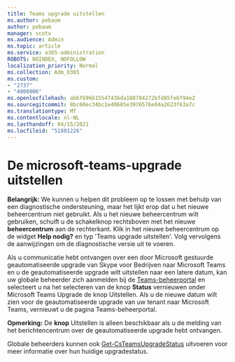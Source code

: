 ```yaml
---
title: Teams upgrade uitstellen
ms.author: pebaum
author: pebaum
manager: scotv
ms.audience: Admin
ms.topic: article
ms.service: o365-administration
ROBOTS: NOINDEX, NOFOLLOW
localization_priority: Normal
ms.collection: Adm_O365
ms.custom:
- "2737"
- "4000006"
ms.openlocfilehash: abbf696b1554743bda188704272bfd85fe6f94e2
ms.sourcegitcommit: 8bc60ec34bc1e40685e3976576e04a2623f63a7c
ms.translationtype: MT
ms.contentlocale: nl-NL
ms.lasthandoff: 04/15/2021
ms.locfileid: "51801226"
---
```

# <a name="how-to-postpone-the-microsoft-driven-teams-upgrade"></a>De microsoft-teams-upgrade uitstellen

**Belangrijk:** We kunnen u helpen dit probleem op te lossen met behulp van een diagnostische ondersteuning, maar het lijkt erop dat u het nieuwe beheercentrum niet gebruikt. Als u het nieuwe beheercentrum wilt gebruiken, schuift u de schakelknop rechtsboven met het nieuwe **beheercentrum** aan de rechterkant. Klik in het nieuwe beheercentrum op de widget **Help nodig?** en typ 'Teams upgrade uitstellen'. Volg vervolgens de aanwijzingen om de diagnostische versie uit te voeren.

Als u communicatie hebt ontvangen over een door Microsoft gestuurde geautomatiseerde upgrade van Skype voor Bedrijven naar Microsoft Teams en u de geautomatiseerde upgrade wilt uitstellen naar  een latere datum, kan uw globale beheerder zich aanmelden bij de [Teams-beheerportal](https://admin.teams.microsoft.com/dashboard) en selecteert u na het selecteren van de knop **Status** vernieuwen onder Microsoft Teams Upgrade de knop Uitstellen. Als u de nieuwe datum wilt zien voor de geautomatiseerde upgrade van uw tenant naar Microsoft Teams, vernieuwt u de pagina Teams-beheerportal.

**Opmerking:** De **knop** Uitstellen is alleen beschikbaar als u de melding van het berichtencentrum over de geautomatiseerde upgrade hebt ontvangen. 

Globale beheerders kunnen ook [Get-CsTeamsUpgradeStatus](https://docs.microsoft.com/powershell/module/skype/get-csteamsupgradestatus?view=skype-ps) uitvoeren voor meer informatie over hun huidige upgradestatus.
